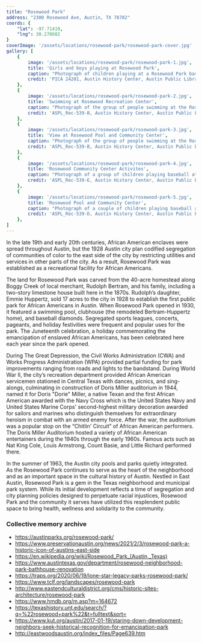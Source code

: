 ```yaml
---
title: "Rosewood Park"
address: "2300 Rosewood Ave, Austin, TX 78702"
coords: {
    "lat": -97.71419,
    "lng": 30.270682
}
coverImage: '/assets/locations/rosewood-park/rosewood-park-cover.jpg'
gallery: [
    {
        image: '/assets/locations/rosewood-park/rosewood-park-1.jpg',
        title: 'Girls and boys playing at Rosewood Park',
        caption: "Photograph of children playing at a Rosewood Park baseball field. The boys form one circle by holding hands with each around the pitching mound and a second circle by holding hands around home plate (on the left) other while the girls form a third circle by holding hands with each other around the path from home plate to first base. Parents of both sexes observe and instruct. A bicycle is visible on the lower left. The view of the field is from the first base bleachers, looking toward left field. A car and a few homes are visible beyond left field.",
        credit: 'PICA 24201, Austin History Center, Austin Public Library.'
    },
    {
        image: '/assets/locations/rosewood-park/rosewood-park-2.jpg',
        title: 'Swimming at Rosewood Recreation Center',
        caption: "Photograph of the group of people swimming at the Rosewood swimming pool and community center in 1959.",
        credit: 'ASPL_Rec-539-B, Austin History Center, Austin Public Library.'
    },
    {
        image: '/assets/locations/rosewood-park/rosewood-park-3.jpg',
        title: 'View at Rosewood Pool and Community Center',
        caption: "Photograph of the group of people swimming at the Rosewood swimming pool and community center in 1959.",
        credit: 'ASPL_Rec-539-B, Austin History Center, Austin Public Library.'
    },
    {
        image: '/assets/locations/rosewood-park/rosewood-park-4.jpg',
        title: 'Rosewood Community Center Activites',
        caption: "Photograph of a group of children playing baseball at Rosewood Park in the Summer of 1959.",
        credit: 'ASPL_Rec-539-E, Austin History Center, Austin Public Library.'
    },
    {
        image: '/assets/locations/rosewood-park/rosewood-park-5.jpg',
        title: 'Rosewood Pool and Community Center',
        caption: "Photograph of a couple of children playing baseball at the Rosewood Community Center during the Summer of 1959.",
        credit: 'ASPL_Rec-539-D, Austin History Center, Austin Public Library.'
    },
]
---
```

In the late 19th and early 20th centuries, African American enclaves were spread throughout Austin, but the 1928 Austin city plan codified segregation of communities of color to the east side of the city by restricting utilities and services in other parts of the city. As a result, Rosewood Park was established as a recreational facility for African Americans.

The land for Rosewood Park was carved from the 40-acre homestead along Boggy Creek of local merchant, Rudolph Bertram, and his family, including a two-story limestone house built here in the 1870s. Rudolph’s daughter, Emmie Huppertz, sold 17 acres to the city in 1928 to establish the first public park for African Americans in Austin. When Rosewood Park opened in 1930, it featured a swimming pool, clubhouse (the remodeled Bertram-Huppertz home), and baseball diamonds. Segregated sports leagues, concerts, pageants, and holiday festivities were frequent and popular uses for the park. The Juneteenth celebration, a holiday commemorating the emancipation of enslaved African Americans, has been celebrated here each year since the park opened.

During The Great Depression, the Civil Works Administration (CWA) and Works Progress Administration (WPA) provided partial funding for park improvements ranging from roads and lights to the bandstand. During World War II, the city’s recreation department provided African American servicemen stationed in Central Texas with dances, picnics, and sing-alongs, culminating in construction of Doris Miller auditorium in 1944, named it for Doris "Dorie" Miller, a native Texan and the first African American awarded with the Navy Cross which is the United States Navy and United States Marine Corps' second-highest military decoration awarded for sailors and marines who distinguish themselves for extraordinary heroism in combat with an armed enemy force. After the war, the auditorium was a popular stop on the “Chitlin' Circuit” of African American performers. The Doris Miller Auditorium hosted a variety of African American entertainers during the 1940s through the early 1960s. Famous acts such as Nat King Cole, Louis Armstrong, Count Basie, and Little Richard performed there.

In the summer of 1963, the Austin city pools and parks quietly integrated. As the Rosewood Park continues to serve as the heart of the neighborhood and as an important space in the cultural history of Austin. Nestled in East Austin, Rosewood Park is a gem in the Texas neighborhood and municipal park system. While its initial development reflects a time of segregation and city planning policies designed to perpetuate racial injustices, Rosewood Park and the community it serves have utilized this resplendent public space to bring health, wellness and solidarity to the community.

### Collective memory archive

* <a href="https://austinparks.org/rosewood-park/" target="_blank">https://austinparks.org/rosewood-park/</a>
* <a href="https://www.preservationaustin.org/news/2021/2/3/rosewood-park-a-historic-icon-of-austins-east-side" target="_blank">https://www.preservationaustin.org/news/2021/2/3/rosewood-park-a-historic-icon-of-austins-east-side</a>
* <a href="https://en.wikipedia.org/wiki/Rosewood_Park_(Austin,_Texas)" target="_blank">https://en.wikipedia.org/wiki/Rosewood_Park_(Austin,_Texas)</a>
* <a href="https://www.austintexas.gov/department/rosewood-neighborhood-park-bathhouse-renovation" target="_blank">https://www.austintexas.gov/department/rosewood-neighborhood-park-bathhouse-renovation</a>
* <a href="https://traps.org/2020/06/19/lone-star-legacy-parks-rosewood-park/" target="_blank">https://traps.org/2020/06/19/lone-star-legacy-parks-rosewood-park/</a>
* <a href="https://www.tclf.org/landscapes/rosewood-park" target="_blank">https://www.tclf.org/landscapes/rosewood-park</a>
* <a href="http://www.eastendculturaldistrict.org/cms/historic-sites-architecture/rosewood-park" target="_blank">http://www.eastendculturaldistrict.org/cms/historic-sites-architecture/rosewood-park</a>
* <a href="https://www.hmdb.org/m.asp?m=164672" target="_blank">https://www.hmdb.org/m.asp?m=164672</a>
* <a href="https://texashistory.unt.edu/search/?q=%22rosewood+park%22&t=fulltext&sort=" target="_blank">https://texashistory.unt.edu/search/?q=%22rosewood+park%22&t=fulltext&sort=</a>
* <a href="https://www.kut.org/austin/2017-01-19/staring-down-development-neighbors-seek-historical-recognition-for-emancipation-park" target="_blank">https://www.kut.org/austin/2017-01-19/staring-down-development-neighbors-seek-historical-recognition-for-emancipation-park</a>
* <a href="http://eastwoodsaustin.org/index_files/Page639.htm" target="_blank">http://eastwoodsaustin.org/index_files/Page639.htm</a>
